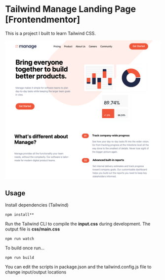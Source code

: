 # Tailwind Manage Landing Page [Frontendmentor]

This is a project I built to learn Tailwind CSS.

![Alt text](/img/screen.png?raw=true)

## Usage

Install dependencies (Tailwind)

```
npm install**
```

Run the Tailwind CLI to compile the **input.css** during development. The output file is **css/main.css**

```
npm run watch
```

To build once run...

```
npm run build
```

You can edit the scripts in package.json and the tailwind.config.js file to change input/output locations
